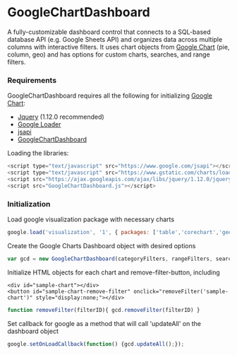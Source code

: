 # GoogleChartDashboard
A fully-customizable dashboard control that connects to a SQL-based database API (e.g. Google Sheets API) and organizes data across multiple columns with interactive filters. It uses chart objects from [Google Chart] (pie, column, geo) and has options for custom charts, searches, and range filters.

### Requirements
GoogleChartDashboard requires all the following for initializing [Google Chart]:
* [Jquery] (1.12.0 recommended)
* [Google Loader]
* [jsapi]
* [GoogleChartDashboard]

[google chart]: https://developers.google.com/chart/
[jquery]: https://ajax.googleapis.com/ajax/libs/jquery/1.12.0/jquery.min.js
[google loader]: https://www.gstatic.com/charts/loader.js
[jsapi]: https://www.google.com/jsapi
[googlechartdashboard]: https://github.com/mekmarriott/GoogleChartDashboard

Loading the libraries:
```javascript
<script type="text/javascript" src="https://www.google.com/jsapi"></script>
<script type="text/javascript" src="https://www.gstatic.com/charts/loader.js"></script>
<script src="https://ajax.googleapis.com/ajax/libs/jquery/1.12.0/jquery.min.js"></script>
<script src="GoogleChartDashboard.js"></script>
```
### Initialization
Load google visualization package with necessary charts
```javascript 
google.load('visualization', '1', { packages: ['table','corechart','geochart'] }); 
```
Create the Google Charts Dashboard object with desired options 
```javascript
var gcd = new GoogleChartDashboard(categoryFilters, rangeFilters, searchFilters, sheetTableURL, miscOptions);
```
Initialize HTML objects for each chart and remove-filter-button, including
```
<div id="sample-chart"></div>
<button id="sample-chart-remove-filter" onclick="removeFilter('sample-chart')" style="display:none;"></div>
```
```javascript
function removeFilter(filterID){ gcd.removeFilter(filterID) }
```
Set callback for google as a method that will call 'updateAll' on the dashboard object 
```javascript
google.setOnLoadCallback(function() {gcd.updateAll();});
```
